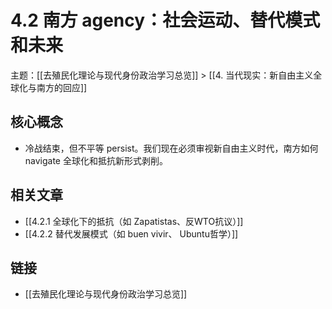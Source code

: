 # 4.2 南方 agency：社会运动、替代模式和未来

主题：[[去殖民化理论与现代身份政治学习总览]] > [[4. 当代现实：新自由主义全球化与南方的回应]]

## 核心概念

- 冷战结束，但不平等 persist。我们现在必须审视新自由主义时代，南方如何 navigate 全球化和抵抗新形式剥削。

## 相关文章

- [[4.2.1 全球化下的抵抗（如 Zapatistas、反WTO抗议）]]
- [[4.2.2 替代发展模式（如 buen vivir、 Ubuntu哲学）]]

## 链接

- [[去殖民化理论与现代身份政治学习总览]]
